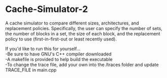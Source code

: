# Cache-Simulator-2
A cache simulator to compare different sizes, architectures, and replacement policies.
Specifically, the user can specify the number of sets, the number of blocks in a set, the size of each block, and the replacement policy to use (first-in-first-out or least recently used).

If you'd like to run this for yourself...\
-Be sure to have GNU's C++ compiler downloaded\
-A makefile is provided to help build the executable\
-To change the trace file, add your own into the /traces folder and update TRACE_FILE in main.cpp

